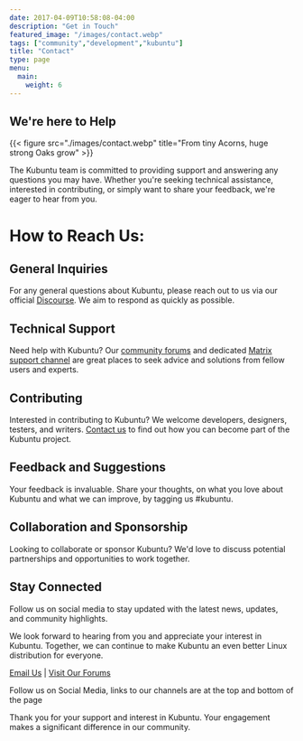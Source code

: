 ```yaml
---
date: 2017-04-09T10:58:08-04:00
description: "Get in Touch"
featured_image: "/images/contact.webp"
tags: ["community","development","kubuntu"]
title: "Contact"
type: page
menu:
  main:
    weight: 6
---
```

## We're here to Help

{{< figure src="./images/contact.webp" title="From tiny Acorns, huge strong Oaks grow" >}}

The Kubuntu team is committed to providing support and answering any questions you may have. Whether you're seeking 
technical assistance, interested in contributing, or simply want to share your feedback, we're eager to hear from you.

# How to Reach Us:

## General Inquiries
For any general questions about Kubuntu, please reach out to us via our official [Discourse](https://discourse.ubuntu.com/c/flavors/kubuntu/187).
We aim to respond as quickly as possible.

## Technical Support
Need help with Kubuntu? Our [community forums](https://askubuntu.com/questions/tagged/kubuntu) and dedicated [Matrix support 
channel](https://matrix.to/#/#kubuntu-devel:ubuntu.com) are great places to seek advice and solutions from fellow users and experts.

## Contributing
Interested in contributing to Kubuntu? We welcome developers, designers, testers, and writers.
[Contact us](https://matrix.to/#/#kubuntu-devel:ubuntu.com) to find out how you can become part of the Kubuntu project.

## Feedback and Suggestions
Your feedback is invaluable. Share your thoughts, on what you love about Kubuntu and what we can improve, by tagging us #kubuntu.

## Collaboration and Sponsorship
Looking to collaborate or sponsor Kubuntu? We'd love to discuss potential partnerships and opportunities to work together.

## Stay Connected
Follow us on social media to stay updated with the latest news, updates, and community highlights.

We look forward to hearing from you and appreciate your interest in Kubuntu. Together, we can continue to make Kubuntu an even better Linux distribution for everyone.

[Email Us](mailto://rick-timmis@kubuntu.org) | [Visit Our Forums](https://discourse.ubuntu.com/c/flavors/kubuntu/187) 

Follow us on Social Media, links to our channels are at the top and bottom of the page

Thank you for your support and interest in Kubuntu. Your engagement makes a significant difference in our community.
